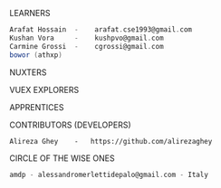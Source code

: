 LEARNERS
``` scala
Arafat Hossain  -    arafat.cse1993@gmail.com
Kushan Vora     -    kushpvo@gmail.com
Carmine Grossi  -    cgrossi@gmail.com
bowor (athxp)
```
NUXTERS

VUEX EXPLORERS

APPRENTICES

CONTRIBUTORS (DEVELOPERS)
```
Alireza Ghey    -   https://github.com/alirezaghey
```


CIRCLE OF THE WISE ONES
``` scala
amdp - alessandromerlettidepalo@gmail.com - Italy
```
